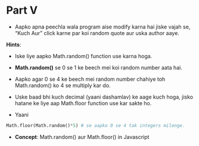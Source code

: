 # Part V

- Aapko apna peechla wala program aise modify karna hai jiske vajah se, “Kuch Aur” click karne par koi random quote aur uska author aaye.

**Hints**:

- Iske liye aapko Math.random() function use karna hoga.

- **Math.random()** se 0 se 1 ke beech mei koi random number aata hai.

- Aapko agar 0 se 4 ke beech mei random number chahiye toh Math.random() ko 4 se multiply kar do.

- Uske baad bhi kuch decimal (yaani dashamlav) ke aage kuch hoga, jisko hatane ke liye aap Math.floor function use kar sakte ho.

- Yaani

```python
Math.floor(Math.random()*5) # se aapko 0 se 4 tak integers milenge.
```

- **Concept**: Math.random() aur Math.floor() in Javascript

